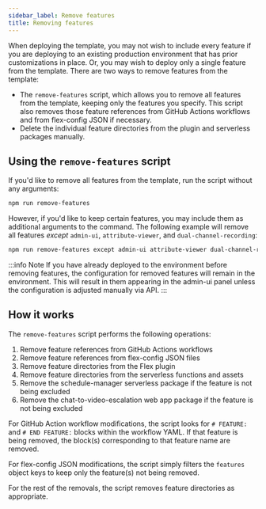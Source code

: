 ```yaml
---
sidebar_label: Remove features
title: Removing features
---
```


When deploying the template, you may not wish to include every feature if you are deploying to an existing production environment that has prior customizations in place. Or, you may wish to deploy only a single feature from the template. There are two ways to remove features from the template:

- The `remove-features` script, which allows you to remove all features from the template, keeping only the features you specify. This script also removes those feature references from GitHub Actions workflows and from flex-config JSON if necessary.
- Delete the individual feature directories from the plugin and serverless packages manually.

## Using the `remove-features` script

If you'd like to remove all features from the template, run the script without any arguments:

```bash
npm run remove-features
```

However, if you'd like to keep certain features, you may include them as additional arguments to the command. The following example will remove all features _except_ `admin-ui`, `attribute-viewer`, and `dual-channel-recording`:

```bash
npm run remove-features except admin-ui attribute-viewer dual-channel-recording
```

:::info Note
If you have already deployed to the environment before removing features, the configuration for removed features will remain in the environment. This will result in them appearing in the admin-ui panel unless the configuration is adjusted manually via API.
:::

## How it works

The `remove-features` script performs the following operations:

1. Remove feature references from GitHub Actions workflows
2. Remove feature references from flex-config JSON files
3. Remove feature directories from the Flex plugin
4. Remove feature directories from the serverless functions and assets
5. Remove the schedule-manager serverless package if the feature is not being excluded
6. Remove the chat-to-video-escalation web app package if the feature is not being excluded

For GitHub Action workflow modifications, the script looks for `# FEATURE:` and `# END FEATURE:` blocks within the workflow YAML. If that feature is being removed, the block(s) corresponding to that feature name are removed.

For flex-config JSON modifications, the script simply filters the `features` object keys to keep only the feature(s) not being removed.

For the rest of the removals, the script removes feature directories as appropriate.